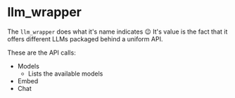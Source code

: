 # llm_wrapper

The `llm_wrapper` does what it's name indicates 😉 It's value is the fact that it offers different LLMs packaged behind a uniform API.

These are the API calls:

* Models
  * Lists the available models
* Embed
* Chat